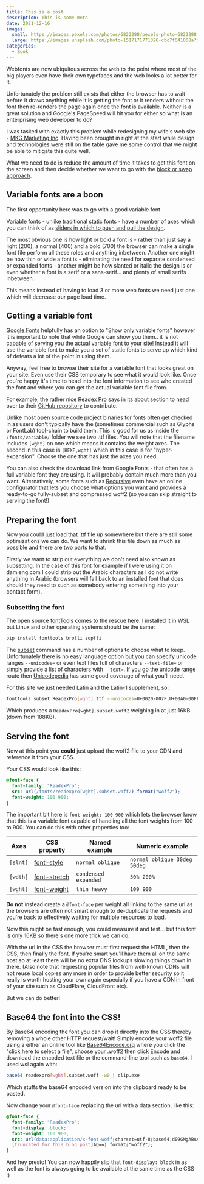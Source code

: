 ```yaml
---
title: This is a post
description: This is some meta
date: 2021-12-16
images:
  small: https://images.pexels.com/photos/6822288/pexels-photo-6822288.jpeg?q=80&amp;fm=jpg&amp;crop=faces&amp;cs=tinysrgb&amp;fit=crop&amp;h=450&amp;w=940
  large: https://images.unsplash.com/photo-1517171771326-cbc7f641008a?ixid=MnwxMjA3fDB8MHxwaG90by1wYWdlfHx8fGVufDB8fHx8&ixlib=rb-1.2.1&auto=format&fit=crop&w=1200&q=80
categories:
  - Book
---
```


Webfonts are now ubiquitous across the web to the point where most of the big players even have their own typefaces and the web looks a lot better for it.

Unfortunately the problem still exists that either the browser has to wait before it draws anything while it is getting the font or it renders without the font then re-renders the page again once the font is available. Neither is a great solution and Google's PageSpeed will hit you for either so what is an enterprising web developer to do?

I was tasked with exactly this problem while redesigning my wife's web site - [MKG Marketing Inc](https://mkgmarketinginc.com). Having been brought in right at the start while design and technologies were still on the table gave me some control that we might be able to mitigate this quite well.

What we need to do is reduce the amount of time it takes to get this font on the screen and then decide whether we want to go with the [block or swap approach](https://developers.google.com/web/updates/2016/02/font-display).

## Variable fonts are a boon

The first opportunity here was to go with a good variable font.

Variable fonts - unlike traditional static fonts - have a number of axes which you can think of as [sliders in which to push and pull the design](https://www.axis-praxis.org/samsa/).

The most obvious one is how light or bold a font is - rather than just say a light (200), a normal (400) and a bold (700) the browser can make a single font file perform all these roles and anything inbetween. Another one might be how thin or wide a font is - eliminating the need for separate condensed or expanded fonts - another might be how slanted or italic the design is or even whether a font is a serif or a sans-serif... and plenty of small serifs inbetween.

This means instead of having to load 3 or more web fonts we need just one which will decrease our page load time.

## Getting a variable font

[Google Fonts](https://fonts.google.com/) helpfully has an option to "Show only variable fonts" however it is important to note that while Google can show you them.. it is not capable of serving you the actual variable font to your site! Instead it will use the variable font to make you a set of static fonts to serve up which kind of defeats a lot of the point in using them.

Anyway, feel free to browse their site for a variable font that looks great on your site. Even use their CSS temporary to see what it would look like. Once you're happy it's time to head into the font information to see who created the font and where you can get the actual variable font file from.

For example, the rather nice [Readex Pro](https://fonts.google.com/specimen/Readex+Pro) says in its about section to head over to their [GitHub repository](https://github.com/ThomasJockin/readexpro) to contribute.

Unlike most open source code project binaries for fonts often get checked in as users don't typically have the (sometimes commercial such as Glyphs or FontLab) tool-chain to build them. This is good for us as inside the `/fonts/variable/` folder we see two .ttf files. You will note that the filename includes `[wght]` on one which means it contains the weight axes. The second in this case is `[HEXP,wght]` which in this case is for "hyper-expansion". Choose the one that has just the axes you need.

You can also check the download link from Google Fonts - that often has a full variable font they are using. It will probably contain much more than you want. Alternatively, some fonts such as [Recursive](https://www.recursive.design/) even have an online configurator that lets you choose what options you want and provides a ready-to-go fully-subset and compressed woff2 (so you can skip straight to serving the font!)

## Preparing the font

Now you could just load that .ttf file up somewhere but there are still some optimizations we can do. We want to shrink this file down as much as possible and there are two parts to that.

Firstly we want to strip out everything we don't need also known as subsetting. In the case of this font for example if I were using it on damieng.com I could strip out the Arabic characters as I do not write anything in Arabic (browsers will fall back to an installed font that does should they need to such as somebody entering something into your contact form).

### Subsetting the font

The open source [fontTools](https://fonttools.readthedocs.io/) comes to the rescue here. I installed it in WSL but Linux and other operating systems should be the same:

```bash
pip install fonttools brotli zopfli
```

The [subset](https://fonttools.readthedocs.io/en/latest/subset/) command has a number of options to choose what to keep. Unfortunately there is no easy language option but you can specify unicode ranges `--unicodes=` or even text files full of characters `--text-file=` or simply provide a list of characters with `--text=`. If you go the unicode range route then [Unicodepedia](https://www.unicodepedia.com/groups/) has some good coverage of what you'll need.

For this site we just needed Latin and the Latin-1 supplement, so:

```bash
fonttools subset ReadexPro[wght].ttf --unicodes=U+0020-007F,U+00A0-00FF --flavor=woff2
```

Which produces a `ReadexPro[wght].subset.woff2` weighing in at just 16KB (down from 188KB).

## Serving the font

Now at this point you **could** just upload the woff2 file to your CDN and reference it from your CSS.

Your CSS would look like this:

```css
@font-face {
  font-family: "ReadexPro";
  src: url(/fonts/readexpro[wght].subset.woff2) format("woff2");
  font-weight: 100 900;
}
```

The important bit here is `font-weight: 100 900` which lets the browser know that this is a variable font capable of handling all the font weights from 100 to 900. You can do this with other properties too:

| Axes     | CSS property                                                                             | Named example        | Numeric example              |
| -------- | ---------------------------------------------------------------------------------------- | -------------------- | ---------------------------- |
| `[slnt]` | [font-style](https://developer.mozilla.org/en-US/docs/Web/CSS/@font-face/font-style)     | `normal oblique`     | `normal oblique 30deg 50deg` |
| `[wdth]` | [font-stretch](https://developer.mozilla.org/en-US/docs/Web/CSS/@font-face/font-stretch) | `condensed expanded` | `50% 200%`                   |
| `[wght]` | [font-weight](https://developer.mozilla.org/en-US/docs/Web/CSS/@font-face/font-weight)   | `thin heavy`         | `100 900`                    |

**Do not** instead create a `@font-face` per weight all linking to the same url as the browsers are often not smart enough to de-duplicate the requests and you're back to effectively waiting for multiple resources to load.

Now this might be fast enough, you could measure it and test... but this font is only 16KB so there's one more trick we can do.

With the url in the CSS the browser must first request the HTML, then the CSS, then finally the font. If you're smart you'll have them all on the same host so at least there will be no extra DNS lookups slowing things down in there. (Also note that requesting popular files from well-known CDNs will not reuse local copies any more in order to provide better security so it really is worth hosting your own again especially if you have a CDN in front of your site such as CloudFlare, CloudFront etc).

But we can do better!

## Base64 the font into the CSS!

By Base64 encoding the font you can drop it directly into the CSS thereby removing a whole other HTTP request/wait! Simply encode your woff2 file using a either an online tool like [Base64Encode.org](https://www.base64encode.org/) where you click the "click here to select a file", choose your .woff2 then click Encode and download the encoded text file or the command-line tool such as `base64`, I used wsl again with:

```bash
base64 readexpro[wght].subset.woff -w0 | clip.exe
```

Which stuffs the base64 encoded version into the clipboard ready to be pasted.

Now change your `@font-face` replacing the url with a data section, like this:

```css
@font-face {
  font-family: "ReadexPro";
  font-display: block;
  font-weight: 100 900;
  src: url(data:application/x-font-woff;charset=utf-8;base64,d09GMgABAAAAAEK0ABQAAAAAgZAAAEJFAAEz
  [truncated for this blog post]AQ==) format("woff2");
}
```

And hey presto! You can now happily slip that `font-display: block` in as well as the font is always going to be available at the same time as the CSS :)
